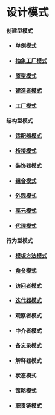 # 设计模式

#### 创建型模式

* #### [单例模式](cp/singleton/singleton.md)

* #### [抽象工厂模式](cp/abstraction/abstraction.md)

* #### [原型模式](cp/prototype/prototype.md)

* #### [建造者模式](cp/builder/builder.md)

* #### [工厂模式](cp/factory/factory.md)

#### 结构型模式

* #### [适配器模式](sp/adapter/adapter.md)

* #### [桥接模式](sp/bridge/bridge.md)

* #### [装饰器模式](sp/decorator/decorator.md)

* #### [组合模式](sp/composite/composite.md)

* #### [外观模式](sp/facade/facade.md)

* #### [享元模式](sp/flyweight/flyweight.md)

* #### [代理模式](sp/proxy/proxy.md)

#### 行为型模式

* #### [模板方法模式](bp/template/template.md)

* #### [命令模式](bp/command/command.md)

* #### [访问者模式](bp/visitor/visitor.md)

* #### [迭代器模式](bp/iterator/iterator.md)

* #### 观察者模式

* #### 中介者模式

* #### 备忘录模式

* #### 解释器模式

* #### 状态模式

* #### 策略模式

* #### 职责链模式
